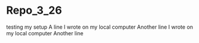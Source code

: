# Repo_3_26
testing my setup 
A line I wrote on my local computer
Another line I wrote on my local computer
Another line 